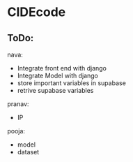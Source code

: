 ﻿# CIDEcode

## ToDo:

nava:
- Integrate front end with django
- Integrate Model with django
- store important variables in supabase
- retrive supabase variables

pranav:
- IP
  
pooja:
- model
- dataset
